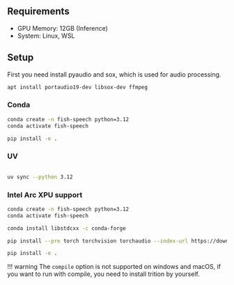 ## Requirements

- GPU Memory: 12GB (Inference)
- System: Linux, WSL

## Setup

First you need install pyaudio and sox, which is used for audio processing.

``` bash
apt install portaudio19-dev libsox-dev ffmpeg
```

### Conda

```bash
conda create -n fish-speech python=3.12
conda activate fish-speech

pip install -e .
```

### UV

```bash

uv sync --python 3.12
```
### Intel Arc XPU support

```bash
conda create -n fish-speech python=3.12
conda activate fish-speech

conda install libstdcxx -c conda-forge

pip install --pre torch torchvision torchaudio --index-url https://download.pytorch.org/whl/nightly/xpu

pip install -e .
```

!!! warning
    The `compile` option is not supported on windows and macOS, if you want to run with compile, you need to install trition by yourself.
